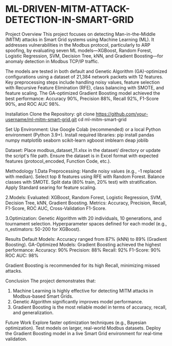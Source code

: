 # ML-DRIVEN-MITM-ATTACK-DETECTION-IN-SMART-GRID

Project Overview
This project focuses on detecting Man-in-the-Middle (MITM) attacks in Smart Grid systems using Machine Learning (ML). It addresses vulnerabilities in the Modbus protocol, particularly to ARP spoofing, by evaluating seven ML models—XGBoost, Random Forest, Logistic Regression, SVM, Decision Tree, kNN, and Gradient Boosting—for anomaly detection in Modbus TCP/IP traffic.

The models are tested in both default and Genetic Algorithm (GA)-optimized configurations using a dataset of 21,384 network packets with 12 features. Key preprocessing steps include handling noisy values, feature selection with Recursive Feature Elimination (RFE), class balancing with SMOTE, and feature scaling. The GA-optimized Gradient Boosting model achieved the best performance: Accuracy 90%, Precision 88%, Recall 92%, F1-Score 90%, and ROC AUC 98%.

Installation
Clone the Repository:
   git clone https://github.com/your-username/ml-mitm-smart-grid.git
   cd ml-mitm-smart-grid

Set Up Environment:
   Use Google Colab (recommended) or a local Python environment (Python 3.9+).
   Install required libraries:
   pip install pandas numpy matplotlib seaborn scikit-learn xgboost imblearn deap joblib

Dataset:
   Place modbus_dataset_11.xlsx in the dataset/ directory or update the script's file path.
   Ensure the dataset is in Excel format with expected features (protocol_encoded, Function Code, etc.).

Methodology
1.Data Preprocessing:
   Handle noisy values (e.g., -1 replaced with median).
   Select top 8 features using RFE with Random Forest.
   Balance classes with SMOTE.
   Split data (80% train, 20% test) with stratification.
   Apply Standard searing for feature scaling.

2.Models:
   Evaluated: XGBoost, Random Forest, Logistic Regression, SVM, Decision Tree, kNN, Gradient Boosting.
   Metrics: Accuracy, Precision, Recall, F1-Score, ROC AUC, Cross-Validation F1-Score.

3.Optimization:
  Genetic Algorithm with 20 individuals, 10 generations, and tournament selection.
  Hyperparameter spaces defined for each model (e.g., n_estimators: 50-200 for XGBoost).

Results
  Default Models: Accuracy ranged from 87% (kNN) to 89% (Gradient Boosting).
  GA-Optimized Models: Gradient Boosting achieved the highest performance:
    Accuracy: 90%
    Precision: 88%
    Recall: 92%
    F1-Score: 90%
    ROC AUC: 98%
    
 Gradient Boosting is recommended for its high Recall, minimizing missed attacks.

Conclusion
The project demonstrates that:
1. Machine Learning is highly effective for detecting MITM attacks in Modbus-based Smart Grids.
2. Genetic Algorithm significantly improves model performance.
3. Gradient Boosting is the most reliable model in terms of accuracy, recall, and generalization.

Future Work
  Explore faster optimization techniques (e.g., Bayesian optimization).
  Test models on larger, real-world Modbus datasets.
  Deploy the Gradient Boosting model in a live Smart Grid environment for real-time validation.
